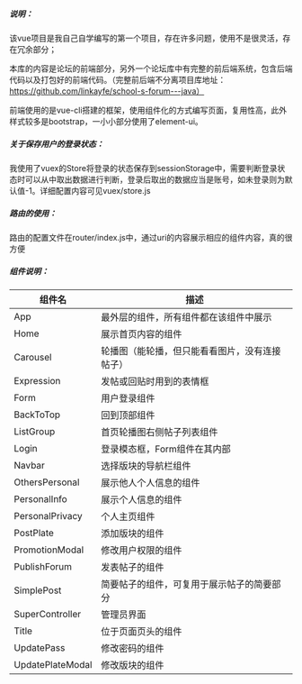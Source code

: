##### 说明：

该vue项目是我自己自学编写的第一个项目，存在许多问题，使用不是很灵活，存在冗余部分；

本库的内容是论坛的前端部分，另外一个论坛库中有完整的前后端系统，包含后端代码以及打包好的前端代码。（完整前后端不分离项目库地址：https://github.com/linkayfe/school-s-forum---java）

前端使用的是vue-cli搭建的框架，使用组件化的方式编写页面，复用性高，此外样式较多是bootstrap，一小小部分使用了element-ui。

##### 关于保存用户的登录状态：

我使用了vuex的Store将登录的状态保存到sessionStorage中，需要判断登录状态时可以从中取出数据进行判断，登录后取出的数据应当是账号，如未登录则为默认值-1。详细配置内容可见vuex/store.js

##### 路由的使用：

路由的配置文件在router/index.js中，通过uri的内容展示相应的组件内容，真的很方便

##### 组件说明：

| 组件名           | 描述                                           |
| ---------------- | ---------------------------------------------- |
| App              | 最外层的组件，所有组件都在该组件中展示         |
| Home             | 展示首页内容的组件                             |
| Carousel         | 轮播图（能轮播，但只能看看图片，没有连接帖子） |
| Expression       | 发帖或回贴时用到的表情框                       |
| Form             | 用户登录组件                                   |
| BackToTop        | 回到顶部组件                                   |
| ListGroup        | 首页轮播图右侧帖子列表组件                     |
| Login            | 登录模态框，Form组件在其内部                   |
| Navbar           | 选择版块的导航栏组件                           |
| OthersPersonal   | 展示他人个人信息的组件                         |
| PersonalInfo     | 展示个人信息的组件                             |
| PersonalPrivacy  | 个人主页组件                                   |
| PostPlate        | 添加版块的组件                                 |
| PromotionModal   | 修改用户权限的组件                             |
| PublishForum     | 发表帖子的组件                                 |
| SimplePost       | 简要帖子的组件，可复用于展示帖子的简要部分     |
| SuperController  | 管理员界面                                     |
| Title            | 位于页面页头的组件                             |
| UpdatePass       | 修改密码的组件                                 |
| UpdatePlateModal | 修改版块的组件                                 |

